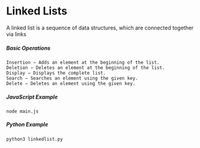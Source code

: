 # Linked Lists
A linked list is a sequence of data structures, which are connected together via links  

##### Basic Operations
    Insertion − Adds an element at the beginning of the list.
    Deletion − Deletes an element at the beginning of the list.
    Display − Displays the complete list.
    Search − Searches an element using the given key.
    Delete − Deletes an element using the given key.

##### JavaScript Example
```shell
node main.js
```
##### Python Example
```shell
python3 linkedlist.py
```
